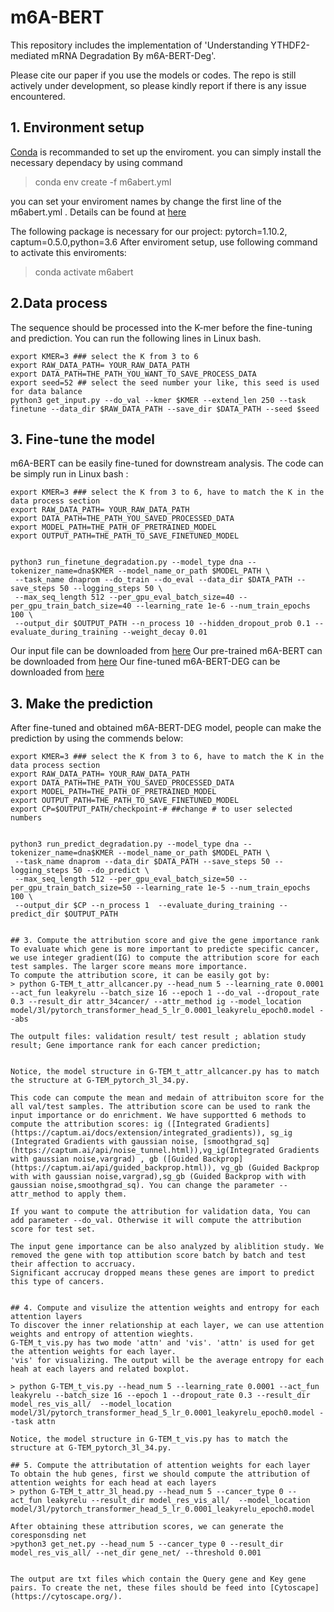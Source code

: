 # m6A-BERT
This repository includes the implementation of 'Understanding YTHDF2-mediated mRNA Degradation By m6A-BERT-Deg'. 

Please cite our paper if you use the models or codes. The repo is still actively under development, so please kindly report if there is any issue encountered.


## 1. Environment setup 
[Conda](https://docs.anaconda.com/anaconda/install/linux/) is recommanded to set up the enviroment. 
you can simply install the necessary dependacy by using command 

  > conda env create -f m6abert.yml 

you can set your enviroment names by change the first line of the m6abert.yml . Details can be found at [here](https://docs.conda.io/projects/conda/en/latest/user-guide/tasks/manage-environments.html#creating-an-environment-from-an-environment-yml-file)

The following package is necessary for our project: pytorch=1.10.2, captum=0.5.0,python=3.6
After enviroment setup, use following command to activate this enviroments:
 > conda activate m6abert
## 2.Data process
The sequence should be processed into the K-mer before the fine-tuning and prediction.
You can run the following lines in Linux bash.
```
export KMER=3 ### select the K from 3 to 6
export RAW_DATA_PATH= YOUR_RAW_DATA_PATH
export DATA_PATH=THE_PATH_YOU_WANT_TO_SAVE_PROCESS_DATA
export seed=52 ## select the seed number your like, this seed is used for data balance 
python3 get_input.py --do_val --kmer $KMER --extend_len 250 --task finetune --data_dir $RAW_DATA_PATH --save_dir $DATA_PATH --seed $seed
```

## 3. Fine-tune the model 
m6A-BERT can be easily fine-tuned for downstream analysis. The code can be simply run in Linux bash :
```
export KMER=3 ### select the K from 3 to 6, have to match the K in the data process section 
export RAW_DATA_PATH= YOUR_RAW_DATA_PATH
export DATA_PATH=THE_PATH_YOU_SAVED_PROCESSED_DATA
export MODEL_PATH=THE_PATH_OF_PRETRAINED_MODEL
export OUTPUT_PATH=THE_PATH_TO_SAVE_FINETUNED_MODEL


python3 run_finetune_degradation.py --model_type dna --tokenizer_name=dna$KMER --model_name_or_path $MODEL_PATH \
 --task_name dnaprom --do_train --do_eval --data_dir $DATA_PATH --save_steps 50 --logging_steps 50 \
 --max_seq_length 512 --per_gpu_eval_batch_size=40 --per_gpu_train_batch_size=40 --learning_rate 1e-6 --num_train_epochs 100 \
 --output_dir $OUTPUT_PATH --n_process 10 --hidden_dropout_prob 0.1 --evaluate_during_training --weight_decay 0.01
```
Our input file can be downloaded from [here]()
Our pre-trained m6A-BERT  can be downloaded from [here]()
Our fine-tuned m6A-BERT-DEG  can be downloaded from [here]()


## 3. Make the prediction 
After fine-tuned and obtained m6A-BERT-DEG model, people can make the prediction by using the commends below: 

```
export KMER=3 ### select the K from 3 to 6, have to match the K in the data process section 
export RAW_DATA_PATH= YOUR_RAW_DATA_PATH
export DATA_PATH=THE_PATH_YOU_SAVED_PROCESSED_DATA
export MODEL_PATH=THE_PATH_OF_PRETRAINED_MODEL
export OUTPUT_PATH=THE_PATH_TO_SAVE_FINETUNED_MODEL
export CP=$OUTPUT_PATH/checkpoint-# ##change # to user selected numbers 


python3 run_predict_degradation.py --model_type dna --tokenizer_name=dna$KMER --model_name_or_path $MODEL_PATH \
 --task_name dnaprom --data_dir $DATA_PATH --save_steps 50 --logging_steps 50 --do_predict \
 --max_seq_length 512 --per_gpu_eval_batch_size=50 --per_gpu_train_batch_size=50 --learning_rate 1e-5 --num_train_epochs 100 \
 --output_dir $CP --n_process 1  --evaluate_during_training --predict_dir $OUTPUT_PATH


## 3. Compute the attribution score and give the gene importance rank 
To evaluate which gene is more important to predicte specific cancer, we use integer gradient(IG) to compute the attribution score for each test samples. The larger score means more importance. 
To compute the attribution score, it can be easily got by:
> python G-TEM_t_attr_allcancer.py --head_num 5 --learning_rate 0.0001 --act_fun leakyrelu --batch_size 16 --epoch 1 --do_val --dropout_rate 0.3 --result_dir attr_34cancer/ --attr_method ig --model_location model/3l/pytorch_transformer_head_5_lr_0.0001_leakyrelu_epoch0.model --abs 

The outpult files: validation result/ test result ; ablation study result; Gene importance rank for each cancer prediction;  


Notice, the model structure in G-TEM_t_attr_allcancer.py has to match the structure at G-TEM_pytorch_3l_34.py. 

This code can compute the mean and medain of attribuiton score for the all val/test samples. The attribution score can be used to rank the input importance or do enrichment. We have supportted 6 methods to compute the attribution scores: ig ([Integrated Gradients](https://captum.ai/docs/extension/integrated_gradients)), sg_ig (Integrated Gradients with gaussian noise, [smoothgrad_sq](https://captum.ai/api/noise_tunnel.html)),vg_ig(Integrated Gradients with gaussian noise,vargrad) , gb ([Guided Backprop](https://captum.ai/api/guided_backprop.html)), vg_gb (Guided Backprop with with gaussian noise,vargrad),sg_gb (Guided Backprop with with gaussian noise,smoothgrad_sq). You can change the parameter --attr_method to apply them. 

If you want to compute the attribution for validation data, You can add parameter --do_val. Otherwise it will compute the attribution score for test set.

The input gene importance can be also analyzed by aliblition study. We removed the gene with top attibution score batch by batch and test their affection to accruacy.
Significant accrucay dropped means these genes are import to predict this type of cancers. 


## 4. Compute and visulize the attention weights and entropy for each attention layers
To discover the inner relationship at each layer, we can use attention weights and entropy of attention wieghts.  
G-TEM_t_vis.py has two mode 'attn' and 'vis'. 'attn' is used for get the attention weights for each layer.
'vis' for visualizing. The output will be the average entropy for each heah at each layers and related boxplot. 

> python G-TEM_t_vis.py --head_num 5 --learning_rate 0.0001 --act_fun leakyrelu --batch_size 16 --epoch 1 --dropout_rate 0.3 --result_dir model_res_vis_all/  --model_location model/3l/pytorch_transformer_head_5_lr_0.0001_leakyrelu_epoch0.model --task attn

Notice, the model structure in G-TEM_t_vis.py has to match the structure at G-TEM_pytorch_3l_34.py. 

## 5. Compute the attributation of attention weights for each layer
To obtain the hub genes, first we should compute the attribution of attention weights for each head at each layers 
> python G-TEM_t_attr_3l_head.py --head_num 5 --cancer_type 0 --act_fun leakyrelu --result_dir model_res_vis_all/  --model_location model/3l/pytorch_transformer_head_5_lr_0.0001_leakyrelu_epoch0.model

After obtaining these attribution scores, we can generate the coresponsding net
>python3 get_net.py --head_num 5 --cancer_type 0 --result_dir model_res_vis_all/ --net_dir gene_net/ --threshold 0.001


The output are txt files which contain the Query gene and Key gene pairs. To create the net, these files should be feed into [Cytoscape](https://cytoscape.org/). 
